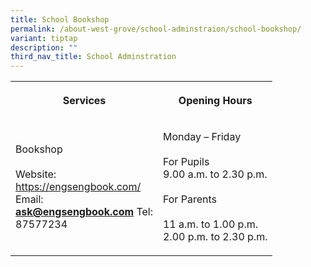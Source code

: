 ```yaml
---
title: School Bookshop
permalink: /about-west-grove/school-adminstraion/school-bookshop/
variant: tiptap
description: ""
third_nav_title: School Adminstration
---
```

<p></p>
<table>
<tbody>
<tr>
<th rowspan="1" colspan="1">
<p>Services</p>
</th>
<th rowspan="1" colspan="1">
<p>Opening Hours</p>
</th>
</tr>
<tr>
<td rowspan="1" colspan="1">
<p>Bookshop
<br>
<br>Website:
<br><a href="https://engsengbook.com/" rel="noopener noreferrer nofollow" target="_blank">https://engsengbook.com/</a> 
<br>Email:
<br><strong><a href="mailto:ask@engsengbook.com" rel="noopener noreferrer nofollow" target="_blank">ask@engsengbook.com</a></strong> Tel:
<br>87577234</p>
</td>
<td rowspan="1" colspan="1">
<p>Monday – Friday
<br>
<br>For Pupils
<br>9.00 a.m. to 2.30 p.m.
<br>
<br>For Parents
<br>
<br>11 a.m. to 1.00 p.m.
<br>2.00 p.m. to 2.30 p.m.</p>
</td>
</tr>
</tbody>
</table>
<p></p>